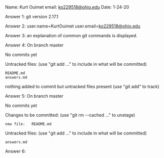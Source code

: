 Name: Kurt Ouimet
email: ko229518@ohio.edu
Date: 1-24-20

Answer 1:
git version 2.17.1

Answer 2:
user.name=KurtOuimet
user.email=ko229518@ohio.edu

Answer 3:
an explanation of common git commands is displayed.

Answer 4:
On branch master

No commits yet

Untracked files:
  (use "git add <file>..." to include in what will be committed)

	README.md
	answers.md

nothing added to commit but untracked files present (use "git add" to track)

Answer 5:
On branch master

No commits yet

Changes to be committed:
  (use "git rm --cached <file>..." to unstage)

	new file:   README.md

Untracked files:
  (use "git add <file>..." to include in what will be committed)

	answers.md

Answer 6:
